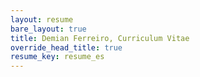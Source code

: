 ```yaml
---
layout: resume
bare_layout: true
title: Demian Ferreiro, Curriculum Vitae
override_head_title: true
resume_key: resume_es
---
```

